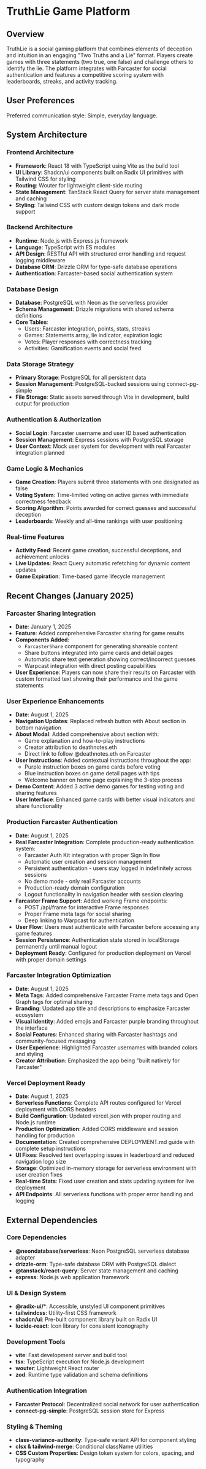 # TruthLie Game Platform

## Overview

TruthLie is a social gaming platform that combines elements of deception and intuition in an engaging "Two Truths and a Lie" format. Players create games with three statements (two true, one false) and challenge others to identify the lie. The platform integrates with Farcaster for social authentication and features a competitive scoring system with leaderboards, streaks, and activity tracking.

## User Preferences

Preferred communication style: Simple, everyday language.

## System Architecture

### Frontend Architecture
- **Framework**: React 18 with TypeScript using Vite as the build tool
- **UI Library**: Shadcn/ui components built on Radix UI primitives with Tailwind CSS for styling
- **Routing**: Wouter for lightweight client-side routing
- **State Management**: TanStack React Query for server state management and caching
- **Styling**: Tailwind CSS with custom design tokens and dark mode support

### Backend Architecture
- **Runtime**: Node.js with Express.js framework
- **Language**: TypeScript with ES modules
- **API Design**: RESTful API with structured error handling and request logging middleware
- **Database ORM**: Drizzle ORM for type-safe database operations
- **Authentication**: Farcaster-based social authentication system

### Database Design
- **Database**: PostgreSQL with Neon as the serverless provider
- **Schema Management**: Drizzle migrations with shared schema definitions
- **Core Tables**:
  - Users: Farcaster integration, points, stats, streaks
  - Games: Statements array, lie indicator, expiration logic
  - Votes: Player responses with correctness tracking
  - Activities: Gamification events and social feed

### Data Storage Strategy
- **Primary Storage**: PostgreSQL for all persistent data
- **Session Management**: PostgreSQL-backed sessions using connect-pg-simple
- **File Storage**: Static assets served through Vite in development, build output for production

### Authentication & Authorization
- **Social Login**: Farcaster username and user ID based authentication
- **Session Management**: Express sessions with PostgreSQL storage
- **User Context**: Mock user system for development with real Farcaster integration planned

### Game Logic & Mechanics
- **Game Creation**: Players submit three statements with one designated as false
- **Voting System**: Time-limited voting on active games with immediate correctness feedback
- **Scoring Algorithm**: Points awarded for correct guesses and successful deception
- **Leaderboards**: Weekly and all-time rankings with user positioning

### Real-time Features
- **Activity Feed**: Recent game creation, successful deceptions, and achievement unlocks
- **Live Updates**: React Query automatic refetching for dynamic content updates
- **Game Expiration**: Time-based game lifecycle management

## Recent Changes (January 2025)

### Farcaster Sharing Integration
- **Date**: January 1, 2025
- **Feature**: Added comprehensive Farcaster sharing for game results
- **Components Added**: 
  - `FarcasterShare` component for generating shareable content
  - Share buttons integrated into game cards and detail pages
  - Automatic share text generation showing correct/incorrect guesses
  - Warpcast integration with direct posting capabilities
- **User Experience**: Players can now share their results on Farcaster with custom formatted text showing their performance and the game statements

### User Experience Enhancements
- **Date**: August 1, 2025
- **Navigation Updates**: Replaced refresh button with About section in bottom navigation
- **About Modal**: Added comprehensive about section with:
  - Game explanation and how-to-play instructions
  - Creator attribution to deathnotes.eth
  - Direct link to follow @deathnotes.eth on Farcaster
- **User Instructions**: Added contextual instructions throughout the app:
  - Purple instruction boxes on game cards before voting
  - Blue instruction boxes on game detail pages with tips
  - Welcome banner on home page explaining the 3-step process
- **Demo Content**: Added 3 active demo games for testing voting and sharing features
- **User Interface**: Enhanced game cards with better visual indicators and share functionality

### Production Farcaster Authentication
- **Date**: August 1, 2025
- **Real Farcaster Integration**: Complete production-ready authentication system:
  - Farcaster Auth Kit integration with proper Sign In flow
  - Automatic user creation and session management
  - Persistent authentication - users stay logged in indefinitely across sessions
  - No demo mode - only real Farcaster accounts
  - Production-ready domain configuration
  - Logout functionality in navigation header with session clearing
- **Farcaster Frame Support**: Added working Frame endpoints:
  - POST /api/frame for interactive Frame responses
  - Proper Frame meta tags for social sharing
  - Deep linking to Warpcast for authentication
- **User Flow**: Users must authenticate with Farcaster before accessing any game features
- **Session Persistence**: Authentication state stored in localStorage permanently until manual logout
- **Deployment Ready**: Configured for production deployment on Vercel with proper domain settings

### Farcaster Integration Optimization
- **Date**: August 1, 2025
- **Meta Tags**: Added comprehensive Farcaster Frame meta tags and Open Graph tags for optimal sharing
- **Branding**: Updated app title and descriptions to emphasize Farcaster ecosystem
- **Visual Identity**: Added emojis and Farcaster purple branding throughout the interface
- **Social Features**: Enhanced sharing with Farcaster hashtags and community-focused messaging
- **User Experience**: Highlighted Farcaster usernames with branded colors and styling
- **Creator Attribution**: Emphasized the app being "built natively for Farcaster"

### Vercel Deployment Ready
- **Date**: August 1, 2025
- **Serverless Functions**: Complete API routes configured for Vercel deployment with CORS headers
- **Build Configuration**: Updated vercel.json with proper routing and Node.js runtime
- **Production Optimization**: Added CORS middleware and session handling for production
- **Documentation**: Created comprehensive DEPLOYMENT.md guide with complete setup instructions
- **UI Fixes**: Resolved text overlapping issues in leaderboard and reduced navigation logo size
- **Storage**: Optimized in-memory storage for serverless environment with user creation fixes
- **Real-time Stats**: Fixed user creation and stats updating system for live deployment
- **API Endpoints**: All serverless functions with proper error handling and logging

## External Dependencies

### Core Dependencies
- **@neondatabase/serverless**: Neon PostgreSQL serverless database adapter
- **drizzle-orm**: Type-safe database ORM with PostgreSQL dialect
- **@tanstack/react-query**: Server state management and caching
- **express**: Node.js web application framework

### UI & Design System
- **@radix-ui/***: Accessible, unstyled UI component primitives
- **tailwindcss**: Utility-first CSS framework
- **shadcn/ui**: Pre-built component library built on Radix UI
- **lucide-react**: Icon library for consistent iconography

### Development Tools
- **vite**: Fast development server and build tool
- **tsx**: TypeScript execution for Node.js development
- **wouter**: Lightweight React router
- **zod**: Runtime type validation and schema definitions

### Authentication Integration
- **Farcaster Protocol**: Decentralized social network for user authentication
- **connect-pg-simple**: PostgreSQL session store for Express

### Styling & Theming
- **class-variance-authority**: Type-safe variant API for component styling
- **clsx & tailwind-merge**: Conditional className utilities
- **CSS Custom Properties**: Design token system for colors, spacing, and typography